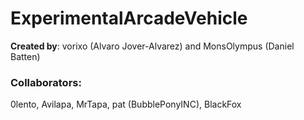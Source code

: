 # ExperimentalArcadeVehicle
**Created by**: vorixo (Alvaro Jover-Alvarez) and MonsOlympus (Daniel Batten)

### Collaborators:
0lento, Avilapa, MrTapa, pat (BubblePonyINC), BlackFox
